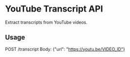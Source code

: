 # YouTube Transcript API

Extract transcripts from YouTube videos.

## Usage
POST /transcript
Body: {"url": "https://youtu.be/VIDEO_ID"}

